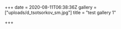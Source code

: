 +++
date = 2020-08-11T06:38:36Z
gallery = ["uploads/d_tsotsorkov_sm.jpg"]
title = "test gallery 1"

+++
